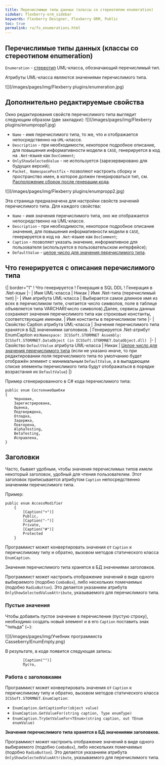 ```yaml
---
title: Перечислимые типы данных (классы со стереотипом enumeration)
sidebar: flexberry-orm_sidebar
keywords: Flexberry Designer, Flexberry ORM, Public
toc: true
permalink: ru/fo_enumerations.html
---
```


## Перечислимые типы данных (классы со стереотипом enumeration)
`Enumeration` - [стереотип](key-concepts-flexberry-designer.html) UML-класса, обозначающий перечислимый тип.

Атрибуты UML-класса являются значениями перечислимого типа.

![](/images/pages/img/Flexberry plugins/enumeration.jpg)

## Дополнительно редактируемые свойства
Окно редактирования свойств перечислимого типа выглядит следующим образом (две закладки):
![](/images/pages/img/Flexberry plugins/enumpropp1.jpg)

* `Name` - имя перечислимого типа, то же, что и отображается непосредственно на `UML`-классе. 
* `Description` - при необходимости, некоторое подробное описание, для повышения информативности модели в `CASE`, генерируется в код на `.Net`-языке как `DocComment`; 
* `OnlyShowSelectedValue` - не используется (зарезервировано для будущих версий); 
* `Packet, NamespacePostfix` - позволяют настроить сборку и пространство имен, в которое должен генерироваться тип, см. [Расположение сборок после генерации кода](location-assembly-after-code-generation.html).

![](/images/pages/img/Flexberry plugins/enumpropp2.jpg)

Эта страница предназначена для настройки свойств значений перечислимого типа. Для каждого свойства:

* `Name` - имя значения перечислимого типа, оно же отображается непосредственно на UML-классе. 
* `Description` - при необходимости, некоторое подробное описание значения, для повышения информативности модели в `CASE`, генерируется в код на `.Net`-языке как `DocComment`; 
* `Caption` - позволяет указать значение, информативное для пользователя (используется в пользовательском интерфейсе); 
* `DefaultValue` - [целое число для значения перечислимого типа](http://msdn.microsoft.com/en-us/library/sbbt4032%28v=vs.71%29.aspx). 

## Что генерируется с описания перечислимого типа
{| border="1"
! Что генерируется
! Генерация в SQL DDL
! Генерация в .Net-язык
|-
| Имя UML-класса
| Никак
| Имя .Net-типа (перечислимый тип)
|-
| Имя атрибута UML-класса
| Выбирается самое длинное имя из всех в перечислимом типе, считается число символов, поле в таблице объявляется типа VARCHAR(число символов).Далее, сервисы данных сохраняют значения перечислимого типа как строковые константы, соответствующие именам.
| Имя константы в перечислимом типе
|-
| Свойство Caption атрибута UML-класса
| Значения перечислимого типа хранятся в БД значениями заголовков.
| Генерируется .Net-атрибут EnumCaption из:`Namespace: ICSSoft.STORMNET Assembly: ICSSoft.STORMNET.DataObject (in ICSSoft.STORMNET.DataObject.dll) `
|-
| Свойство `DefaultValue` атрибута UML-класса
| Никак
| [Целое число для значения перечислимого типа](http://msdn.microsoft.com/en-us/library/sbbt4032%28v=vs.71%29.aspx) (если не указано иначе, то при редактировании поля перечислимого типа по умолчанию будет отображён элемент с минимальным `DefaultValue`, а в выпадающем списке элементы перечислимого типа будут отображаться в порядке возрастания их `DefaultValue`)
|}

Пример сгенерированного в C# кода перечислимого типа:

```
public enum СостояниеОшибки
{ 
    Черновик, 
    Зарегистрирована, 
    Оценка, 
    Подтверждена, 
    Отладка, 
    Задержка, 
    Повторена, 
    AlphaTesting, 
    BetaTesting, 
    Исправлена,
}
```

## Заголовки
Часто, бывает удобным, чтобы значения перечислимых типов имели некоторый заголовок, удобный для чтения пользователем. Этот заголовок приписывается атрибутом `Caption` непосредственно значениям перечислимого типа.

Пример:

```
public enum AccessModifier
	{
		[Caption("+")]
		Public,
		[Caption("-")]
		Private,
		[Caption("#")]
		Protected
	}
```

Программист может конвертировать значения от `Caption` к перечислимому типу и обратно, вызовом методов статического класса `EnumCaption`.

Значения перечислимого типа хранятся в БД значениями заголовков.

Программист может настроить отображение значений в виде одного выбираемого (подобно `ComboBox`), либо нескольких помечаемых (подобно `RadioButton`). Это делается указанием атрибута `OnlyShowSelectedValueAttribute`, указываемого для перечислимого типа.


### Пустые значения
Чтобы добавить пустое значение в перечисление (пустую строку), необходимо создать новый элемент и в его `Caption` поставить знак "тильда" (~):

![](/images/pages/img/Учебник программиста Casseberry/EnumEmpty.png)

В результате, в коде появится следующая запись:

```
        [Caption("")]
        Пусто,
```

### Работа с заголовками
Программист может конвертировать значения от `Caption` к перечислимому типу и обратно, вызовом методов статического класса  `ICSSoft.STORMNET.EnumCaption`:

* `EnumCaption.GetCaptionFor(object value)`
* `EnumCaption.GetValueFor(string caption, Type enumType)`
* `EnumCaption.TryGetValueFor<TEnum>(string caption, out TEnum enumValue)`

**Значения перечислимого типа хранятся в БД значениями заголовков.**


Программист может настроить отображение значений в виде одного выбираемого (подобно `ComboBox`), либо нескольких помечаемых (подобно `RadioButton`). Это делается указанием атрибута `OnlyShowSelectedValueAttribute`, указываемого для перечислимого типа.

